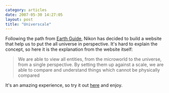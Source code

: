 ```yaml
---
category: articles
date: 2007-05-30 14:27:05
layout: post
title: "Universcale"
---
```


<p>Following the path from <a href="//joaobordalo.com/articles/2007/05/17/earth-guide">Earth Guide</a>, Nikon has decided to build a website that help us to put the all universe in perspective. It's hard to explain the concept, so here it is the explanation from the website itself:</p><blockquote><p>We are able to view all entities, from the microworld to the universe, from a single perspective. By setting them up against a scale, we are able to compare and understand things which cannot be physically compared</p></blockquote><p>It's an amazing experience, so try it out <a href="http://www.nikon.co.jp/main/eng/feelnikon/discovery/universcale/index_f.htm">here</a> and enjoy.
